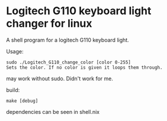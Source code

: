 # Logitech G110 keyboard light changer for linux
A shell program for a logitech G110 keyboard light.

Usage:

    sudo ./Logitech_G110_change_color [color 0-255]
    Sets the color. If no color is given it loops them through.
may work without sudo. Didn't work for me.

build:

    make [debug]

dependencies can be seen in shell.nix
